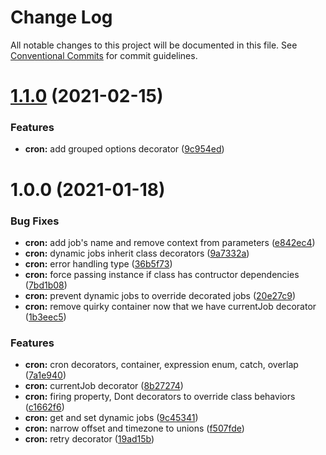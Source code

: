 # Change Log

All notable changes to this project will be documented in this file.
See [Conventional Commits](https://conventionalcommits.org) for commit guidelines.

# [1.1.0](https://github.com/jeremyben/reflet/tree/master/cron/compare/@reflet/cron@1.0.0...@reflet/cron@1.1.0) (2021-02-15)


### Features

* **cron:** add grouped options decorator ([9c954ed](https://github.com/jeremyben/reflet/tree/master/cron/commit/9c954ed))





# 1.0.0 (2021-01-18)


### Bug Fixes

* **cron:** add job's name and remove context from parameters ([e842ec4](https://github.com/jeremyben/reflet/tree/master/cron/commit/e842ec4))
* **cron:** dynamic jobs inherit class decorators ([9a7332a](https://github.com/jeremyben/reflet/tree/master/cron/commit/9a7332a))
* **cron:** error handling type ([36b5f73](https://github.com/jeremyben/reflet/tree/master/cron/commit/36b5f73))
* **cron:** force passing instance if class has contructor dependencies ([7bd1b08](https://github.com/jeremyben/reflet/tree/master/cron/commit/7bd1b08))
* **cron:** prevent dynamic jobs to override decorated jobs ([20e27c9](https://github.com/jeremyben/reflet/tree/master/cron/commit/20e27c9))
* **cron:** remove quirky container now that we have currentJob decorator ([1b3eec5](https://github.com/jeremyben/reflet/tree/master/cron/commit/1b3eec5))


### Features

* **cron:** cron decorators, container, expression enum, catch, overlap ([7a1e940](https://github.com/jeremyben/reflet/tree/master/cron/commit/7a1e940))
* **cron:** currentJob decorator ([8b27274](https://github.com/jeremyben/reflet/tree/master/cron/commit/8b27274))
* **cron:** firing property, Dont decorators to override class behaviors ([c1662f6](https://github.com/jeremyben/reflet/tree/master/cron/commit/c1662f6))
* **cron:** get and set dynamic jobs ([9c45341](https://github.com/jeremyben/reflet/tree/master/cron/commit/9c45341))
* **cron:** narrow offset and timezone to unions ([f507fde](https://github.com/jeremyben/reflet/tree/master/cron/commit/f507fde))
* **cron:** retry decorator ([19ad15b](https://github.com/jeremyben/reflet/tree/master/cron/commit/19ad15b))
